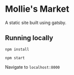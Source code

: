 # Mollie's Market

A static site built using gatsby.

## Running locally

`npm install`

`npm start`

Navigate to `localhost:8000`
